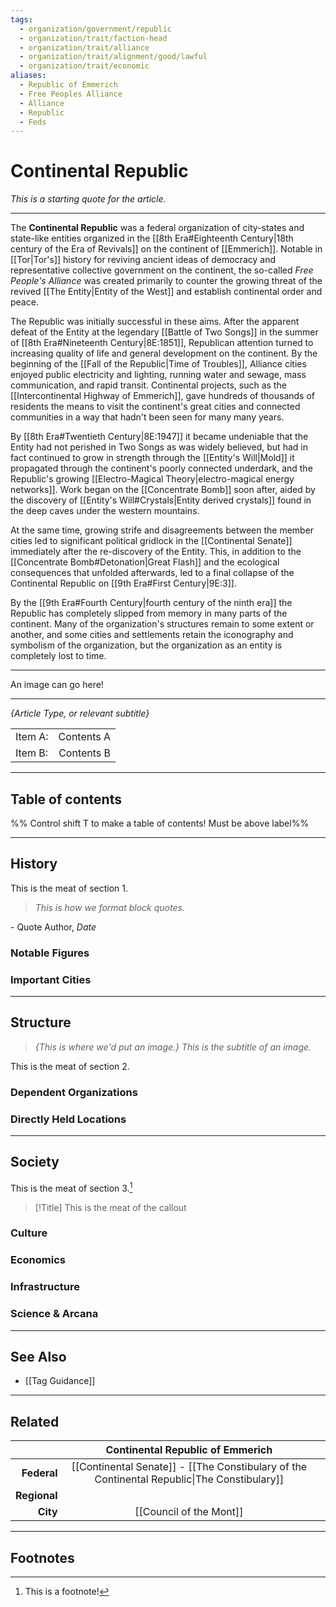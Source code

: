 ```yaml
---
tags:
  - organization/government/republic
  - organization/trait/faction-head
  - organization/trait/alliance
  - organization/trait/alignment/good/lawful
  - organization/trait/economic
aliases:
  - Republic of Emmerich
  - Free Peoples Alliance
  - Alliance
  - Republic
  - Feds
---
```

# Continental Republic
*This is a starting quote for the article.*
___

The **Continental Republic** was a federal organization of city-states and state-like entities organized in the [[8th Era#Eighteenth Century|18th century of the Era of Revivals]] on the continent of [[Emmerich]]. Notable in [[Tor|Tor's]] history for reviving ancient ideas of democracy and representative collective government on the continent, the so-called *Free People's Alliance* was created primarily to counter the growing threat of the revived [[The Entity|Entity of the West]] and establish continental order and peace.

The Republic was initially successful in these aims. After the apparent defeat of the Entity at the legendary [[Battle of Two Songs]] in the summer of [[8th Era#Nineteenth Century|8E:1851]], Republican attention turned to increasing quality of life and general development on the continent. By the beginning of the [[Fall of the Republic|Time of Troubles]], Alliance cities enjoyed public electricity and lighting, running water and sewage, mass communication, and rapid transit. Continental projects, such as the [[Intercontinental Highway of Emmerich]], gave hundreds of thousands of residents the means to visit the continent's great cities and connected communities in a way that hadn't been seen for many many years.

By [[8th Era#Twentieth Century|8E:1947]] it became undeniable that the Entity had not perished in Two Songs as was widely believed, but had in fact continued to grow in strength through the [[Entity's Will|Mold]] it propagated through the continent's poorly connected underdark, and the Republic's growing [[Electro-Magical Theory|electro-magical energy networks]]. Work began on the [[Concentrate Bomb]] soon after, aided by the discovery of [[Entity's Will#Crystals|Entity derived crystals]] found in the deep caves under the western mountains.

At the same time, growing strife and disagreements between the member cities led to significant political gridlock in the [[Continental Senate]] immediately after the re-discovery of the Entity. This, in addition to the [[Concentrate Bomb#Detonation|Great Flash]] and the ecological consequences that unfolded afterwards, led to a final collapse of the Continental Republic on [[9th Era#First Century|9E:3]].

By the [[9th Era#Fourth Century|fourth century of the ninth era]] the Republic has completely slipped from memory in many parts of the continent. Many of the organization's structures remain to some extent or another, and some cities and settlements retain the iconography and symbolism of the organization, but the organization as an entity is completely lost to time.

___

An image can go here!

___

*{Article Type, or relevant subtitle}*

| | |
|:------|------:|
|Item A: | Contents A|
|Item B: | Contents B|

___

## Table of contents

%% Control shift T to make a table of contents! Must be above label%%

___

## History
This is the meat of section 1.
> *This is how we format block quotes.*

\- Quote Author, *Date*

### Notable Figures

### Important Cities

___

## Structure
> *{This is where we'd put an image.}*
> *This is the subtitle of an image.*

This is the meat of section 2.

### Dependent Organizations

### Directly Held Locations

___

## Society
This is the meat of section 3.[^1]
> [!Title]
> This is the meat of the callout

### Culture

### Economics


### Infrastructure


### Science & Arcana


___

## See Also
 - [[Tag Guidance]]

___

## Related

| |Continental Republic of Emmerich| |
|-:|:-:|:-|
| **Federal**|[[Continental Senate]] - [[The Constibulary of the Continental Republic\|The Constibulary]]| |
| **Regional**| | |
| **City**|[[Council of the Mont]]| |

___

## Footnotes

[^1]: This is a footnote!